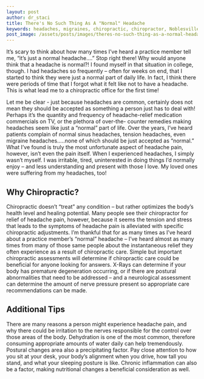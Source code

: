 ```yaml
---
layout: post
author: dr_staci
title: There's No Such Thing As A "Normal" Headache
keywords: headaches, migraines, chiropractic, chiropractor, Noblesville, Fortville, McCordsville, Geist, Fishers
post_image: /assets/posts/images/theres-no-such-thing-as-a-normal-headache.jpg
---
```

It’s scary to think about how many times I’ve heard a practice member tell me, “it’s just a
normal headache….” Stop right there! Why would anyone think that a headache is normal?! I
found myself in that situation in college, though. I had headaches so frequently – often for
weeks on end, that I started to think they were just a normal part of daily life. In fact, I think
there were periods of time that I forgot what it felt like not to have a headache. This is what
lead me to a chiropractic office for the first time!

Let me be clear - just because headaches are common, certainly does not mean they should be
accepted as something a person just has to deal with! Perhaps it’s the quantity and frequency
of headache-relief medication commercials on TV, or the plethora of over-the- counter
remedies making headaches seem like just a “normal” part of life. Over the years, I’ve heard
patients complain of normal sinus headaches, tension headaches, even migraine
headaches…..none of which should be just accepted as “normal.” What I’ve found is truly the
most unfortunate aspect of headache pain, however, isn’t even the pain itself. When I
experienced headaches, I simply wasn’t myself. I was irritable, tired, uninterested in doing
things I’d normally enjoy – and less understanding and present with those I love. My loved ones
were suffering from my headaches, too!

## Why Chiropractic?
Chiropractic doesn’t “treat” any condition – but rather optimizes the body’s health level and
healing potential. Many people see their chiropractor for relief of headache pain, however,
because it seems the tension and stress that leads to the symptoms of headache pain is
alleviated with specific chiropractic adjustments. I’m thankful that for as many times as I’ve
heard about a practice member’s “normal” headache – I’ve heard almost as many times from
many of those same people about the instantaneous relief they often experience as a result of
chiropractic care. Simple but important chiropractic assessments will determine if chiropractic
care could be beneficial for anyone looking for answers. X-Rays can determine if your body has
premature degeneration occurring, or if there are postural abnormalities that need to be
addressed – and a neurological assessment can determine the amount of nerve pressure
present so appropriate care recommendations can be made.

## Additional Tips
There are many reasons a person might experience headache pain, and why there could be
irritation to the nerves responsible for the control over those areas of the body. Dehydration is
one of the most common, therefore consuming appropriate amounts of water daily can help
tremendously. Postural changes area also a precipitating factor. Pay close attention to how you
sit at your desk, your body’s alignment when you drive, how tall you stand, and what your
sleeping posture is like. Chronic inflammation can also be a factor, making nutritional changes a
beneficial consideration as well.
